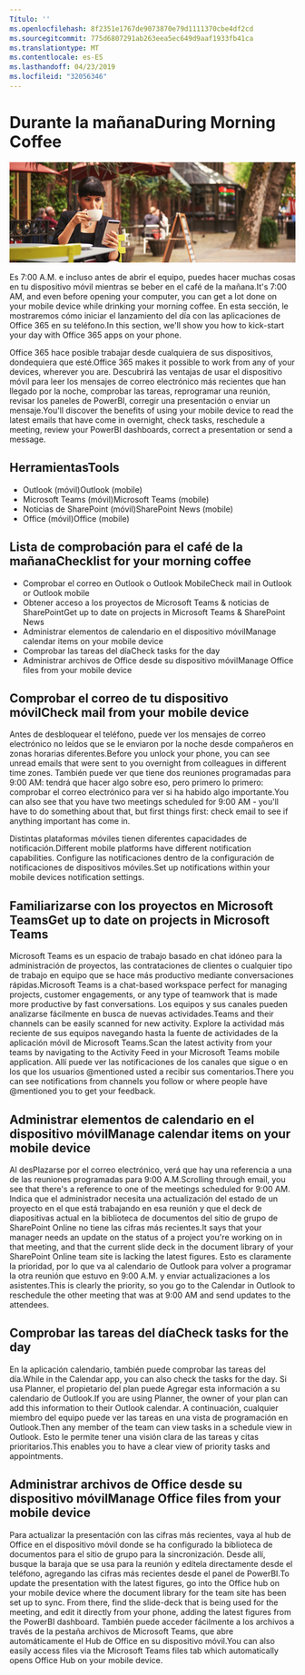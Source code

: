 ```yaml
---
Título: ''
ms.openlocfilehash: 8f2351e1767de9073870e79d1111370cbe4df2cd
ms.sourcegitcommit: 775d6807291ab263eea5ec649d9aaf1933fb41ca
ms.translationtype: MT
ms.contentlocale: es-ES
ms.lasthandoff: 04/23/2019
ms.locfileid: "32056346"
---
```

# <a name="during-morning-coffee"></a><span data-ttu-id="7e4eb-102">Durante la mañana</span><span class="sxs-lookup"><span data-stu-id="7e4eb-102">During Morning Coffee</span></span>

![Visual del café de la mañana](media/ditl_coffee.png)

<span data-ttu-id="7e4eb-104">Es 7:00 A.M. e incluso antes de abrir el equipo, puedes hacer muchas cosas en tu dispositivo móvil mientras se beber en el café de la mañana.</span><span class="sxs-lookup"><span data-stu-id="7e4eb-104">It's 7:00 AM, and even before opening your computer, you can get a lot done on your mobile device while drinking your morning coffee.</span></span> <span data-ttu-id="7e4eb-105">En esta sección, le mostraremos cómo iniciar el lanzamiento del día con las aplicaciones de Office 365 en su teléfono.</span><span class="sxs-lookup"><span data-stu-id="7e4eb-105">In this section, we'll show you how to kick-start your day with Office 365 apps on your phone.</span></span>

<span data-ttu-id="7e4eb-106">Office 365 hace posible trabajar desde cualquiera de sus dispositivos, dondequiera que esté.</span><span class="sxs-lookup"><span data-stu-id="7e4eb-106">Office 365 makes it possible to work from any of your devices, wherever you are.</span></span> <span data-ttu-id="7e4eb-107">Descubrirá las ventajas de usar el dispositivo móvil para leer los mensajes de correo electrónico más recientes que han llegado por la noche, comprobar las tareas, reprogramar una reunión, revisar los paneles de PowerBI, corregir una presentación o enviar un mensaje.</span><span class="sxs-lookup"><span data-stu-id="7e4eb-107">You'll discover the benefits of using your mobile device to read the latest emails that have come in overnight, check tasks, reschedule a meeting, review your PowerBI dashboards, correct a presentation or send a message.</span></span> 

## <a name="tools"></a><span data-ttu-id="7e4eb-108">Herramientas</span><span class="sxs-lookup"><span data-stu-id="7e4eb-108">Tools</span></span>
- <span data-ttu-id="7e4eb-109">Outlook (móvil)</span><span class="sxs-lookup"><span data-stu-id="7e4eb-109">Outlook (mobile)</span></span>
- <span data-ttu-id="7e4eb-110">Microsoft Teams (móvil)</span><span class="sxs-lookup"><span data-stu-id="7e4eb-110">Microsoft Teams (mobile)</span></span>
- <span data-ttu-id="7e4eb-111">Noticias de SharePoint (móvil)</span><span class="sxs-lookup"><span data-stu-id="7e4eb-111">SharePoint News (mobile)</span></span>
- <span data-ttu-id="7e4eb-112">Office (móvil)</span><span class="sxs-lookup"><span data-stu-id="7e4eb-112">Office (mobile)</span></span>

## <a name="checklist-for-your-morning-coffee"></a><span data-ttu-id="7e4eb-113">Lista de comprobación para el café de la mañana</span><span class="sxs-lookup"><span data-stu-id="7e4eb-113">Checklist for your morning coffee</span></span>
- <span data-ttu-id="7e4eb-114">Comprobar el correo en Outlook o Outlook Mobile</span><span class="sxs-lookup"><span data-stu-id="7e4eb-114">Check mail in Outlook or Outlook mobile</span></span>
- <span data-ttu-id="7e4eb-115">Obtener acceso a los proyectos de Microsoft Teams & noticias de SharePoint</span><span class="sxs-lookup"><span data-stu-id="7e4eb-115">Get up to date on projects in Microsoft Teams & SharePoint News</span></span>
- <span data-ttu-id="7e4eb-116">Administrar elementos de calendario en el dispositivo móvil</span><span class="sxs-lookup"><span data-stu-id="7e4eb-116">Manage calendar items on your mobile device</span></span>
- <span data-ttu-id="7e4eb-117">Comprobar las tareas del día</span><span class="sxs-lookup"><span data-stu-id="7e4eb-117">Check tasks for the day</span></span>
- <span data-ttu-id="7e4eb-118">Administrar archivos de Office desde su dispositivo móvil</span><span class="sxs-lookup"><span data-stu-id="7e4eb-118">Manage Office files from your mobile device</span></span> 

## <a name="check-mail-from-your-mobile-device"></a><span data-ttu-id="7e4eb-119">Comprobar el correo de tu dispositivo móvil</span><span class="sxs-lookup"><span data-stu-id="7e4eb-119">Check mail from your mobile device</span></span>
<span data-ttu-id="7e4eb-120">Antes de desbloquear el teléfono, puede ver los mensajes de correo electrónico no leídos que se le enviaron por la noche desde compañeros en zonas horarias diferentes.</span><span class="sxs-lookup"><span data-stu-id="7e4eb-120">Before you unlock your phone, you can see unread emails that were sent to you overnight from colleagues in different time zones.</span></span> <span data-ttu-id="7e4eb-121">También puede ver que tiene dos reuniones programadas para 9:00 AM: tendrá que hacer algo sobre eso, pero primero lo primero: comprobar el correo electrónico para ver si ha habido algo importante.</span><span class="sxs-lookup"><span data-stu-id="7e4eb-121">You can also see that you have two meetings scheduled for 9:00 AM - you'll have to do something about that, but first things first: check email to see if anything important has come in.</span></span>

<span data-ttu-id="7e4eb-122">Distintas plataformas móviles tienen diferentes capacidades de notificación.</span><span class="sxs-lookup"><span data-stu-id="7e4eb-122">Different mobile platforms have different notification capabilities.</span></span> <span data-ttu-id="7e4eb-123">Configure las notificaciones dentro de la configuración de notificaciones de dispositivos móviles.</span><span class="sxs-lookup"><span data-stu-id="7e4eb-123">Set up notifications within your mobile devices notification settings.</span></span> 

## <a name="get-up-to-date-on-projects-in-microsoft-teams"></a><span data-ttu-id="7e4eb-124">Familiarizarse con los proyectos en Microsoft Teams</span><span class="sxs-lookup"><span data-stu-id="7e4eb-124">Get up to date on projects in Microsoft Teams</span></span>
<span data-ttu-id="7e4eb-125">Microsoft Teams es un espacio de trabajo basado en chat idóneo para la administración de proyectos, las contrataciones de clientes o cualquier tipo de trabajo en equipo que se hace más productivo mediante conversaciones rápidas.</span><span class="sxs-lookup"><span data-stu-id="7e4eb-125">Microsoft Teams is a chat-based workspace perfect for managing projects, customer engagements, or any type of teamwork that is made more productive by fast conversations.</span></span> <span data-ttu-id="7e4eb-126">Los equipos y sus canales pueden analizarse fácilmente en busca de nuevas actividades.</span><span class="sxs-lookup"><span data-stu-id="7e4eb-126">Teams and their channels can be easily scanned for new activity.</span></span> <span data-ttu-id="7e4eb-127">Explore la actividad más reciente de sus equipos navegando hasta la fuente de actividades de la aplicación móvil de Microsoft Teams.</span><span class="sxs-lookup"><span data-stu-id="7e4eb-127">Scan the latest activity from your teams by navigating to the Activity Feed in your Microsoft Teams mobile application.</span></span> <span data-ttu-id="7e4eb-128">Allí puede ver las notificaciones de los canales que sigue o en los que los usuarios @mentioned usted a recibir sus comentarios.</span><span class="sxs-lookup"><span data-stu-id="7e4eb-128">There you can see notifications from channels you follow or where people have @mentioned you to get your feedback.</span></span>  

## <a name="manage-calendar-items-on-your-mobile-device"></a><span data-ttu-id="7e4eb-129">Administrar elementos de calendario en el dispositivo móvil</span><span class="sxs-lookup"><span data-stu-id="7e4eb-129">Manage calendar items on your mobile device</span></span>
<span data-ttu-id="7e4eb-130">Al desPlazarse por el correo electrónico, verá que hay una referencia a una de las reuniones programadas para 9:00 A.M.</span><span class="sxs-lookup"><span data-stu-id="7e4eb-130">Scrolling through email, you see that there's a reference to one of the meetings scheduled for 9:00 AM.</span></span> <span data-ttu-id="7e4eb-131">Indica que el administrador necesita una actualización del estado de un proyecto en el que está trabajando en esa reunión y que el deck de diapositivas actual en la biblioteca de documentos del sitio de grupo de SharePoint Online no tiene las cifras más recientes.</span><span class="sxs-lookup"><span data-stu-id="7e4eb-131">It says that your manager needs an update on the status of a project you're working on in that meeting, and that the current slide deck in the document library of your SharePoint Online team site is lacking the latest figures.</span></span> <span data-ttu-id="7e4eb-132">Esto es claramente la prioridad, por lo que va al calendario de Outlook para volver a programar la otra reunión que estuvo en 9:00 A.M. y enviar actualizaciones a los asistentes.</span><span class="sxs-lookup"><span data-stu-id="7e4eb-132">This is clearly the priority, so you go to the Calendar in Outlook to reschedule the other meeting that was at 9:00 AM and send updates to the attendees.</span></span>

## <a name="check-tasks-for-the-day"></a><span data-ttu-id="7e4eb-133">Comprobar las tareas del día</span><span class="sxs-lookup"><span data-stu-id="7e4eb-133">Check tasks for the day</span></span>
<span data-ttu-id="7e4eb-134">En la aplicación calendario, también puede comprobar las tareas del día.</span><span class="sxs-lookup"><span data-stu-id="7e4eb-134">While in the Calendar app, you can also check the tasks for the day.</span></span> <span data-ttu-id="7e4eb-135">Si usa Planner, el propietario del plan puede Agregar esta información a su calendario de Outlook.</span><span class="sxs-lookup"><span data-stu-id="7e4eb-135">If you are using Planner, the owner of your plan can add this information to their Outlook calendar.</span></span> <span data-ttu-id="7e4eb-136">A continuación, cualquier miembro del equipo puede ver las tareas en una vista de programación en Outlook.</span><span class="sxs-lookup"><span data-stu-id="7e4eb-136">Then any member of the team can view tasks in a schedule view in Outlook.</span></span> <span data-ttu-id="7e4eb-137">Esto le permite tener una visión clara de las tareas y citas prioritarios.</span><span class="sxs-lookup"><span data-stu-id="7e4eb-137">This enables you to have a clear view of priority tasks and appointments.</span></span>  

## <a name="manage-office-files-from-your-mobile-device"></a><span data-ttu-id="7e4eb-138">Administrar archivos de Office desde su dispositivo móvil</span><span class="sxs-lookup"><span data-stu-id="7e4eb-138">Manage Office files from your mobile device</span></span>
<span data-ttu-id="7e4eb-139">Para actualizar la presentación con las cifras más recientes, vaya al hub de Office en el dispositivo móvil donde se ha configurado la biblioteca de documentos para el sitio de grupo para la sincronización. Desde allí, busque la baraja que se usa para la reunión y edítela directamente desde el teléfono, agregando las cifras más recientes desde el panel de PowerBI.</span><span class="sxs-lookup"><span data-stu-id="7e4eb-139">To update the presentation with the latest figures, go into the Office hub on your mobile device where the document library for the team site has been set up to sync. From there, find the slide-deck that is being used for the meeting, and edit it directly from your phone, adding the latest figures from the PowerBI dashboard.</span></span> <span data-ttu-id="7e4eb-140">También puede acceder fácilmente a los archivos a través de la pestaña archivos de Microsoft Teams, que abre automáticamente el Hub de Office en su dispositivo móvil.</span><span class="sxs-lookup"><span data-stu-id="7e4eb-140">You can also easily access files via the Microsoft Teams files tab which automatically opens Office Hub on your mobile device.</span></span> 